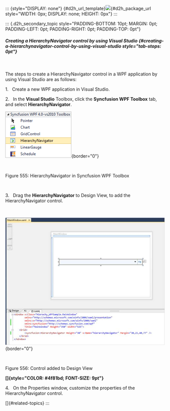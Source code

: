 ::: {style="DISPLAY: none"}
[](ms-xhelp:///?Id=d2h_url_template){#d2h_url_template}![](!package_url!){#d2h_package_url style="WIDTH: 0px; DISPLAY: none; HEIGHT: 0px"}
:::

::: {.d2h_secondary_topic style="PADDING-BOTTOM: 10pt; MARGIN: 0pt; PADDING-LEFT: 0pt; PADDING-RIGHT: 0pt; PADDING-TOP: 0pt"}
##### Creating a HierarchyNavigator control by using Visual Studio {#creating-a-hierarchynavigator-control-by-using-visual-studio style="tab-stops: 0pt"}

 

The steps to create a HierarchyNavigator control in a WPF application by using Visual Studio are as follows:

1.   Create a new WPF application in Visual Studio.

2.   In the **Visual Studio** Toolbox, click the **Syncfusion WPF Toolbox** tab, and select **HierarchyNavigator**.

![](ImagesExt/image30_512.png){border="0"}

 

Figure 555: HierarchyNavigator in Syncfusion WPF Toolbox

 

3.   Drag the **HierarchyNavigator** to Design View, to add the HierarchyNavigator control.

 

![](ImagesExt/image30_513.jpg){border="0"}

 

Figure 556: Control added to Design View

**[]{style="COLOR: #4f81bd; FONT-SIZE: 9pt"}** 

4.   On the Properties window, customize the properties of the HierarchyNavigator control.

[]{#related-topics}
:::
